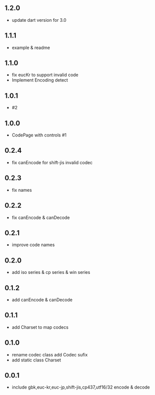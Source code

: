 ## 1.2.0
* update dart version for 3.0

## 1.1.1

* example & readme

## 1.1.0

* fix eucKr to support invalid code
* Implement Encoding detect

## 1.0.1

* #2

## 1.0.0

* CodePage with controls #1

## 0.2.4

* fix canEncode for shift-jis invalid codec

## 0.2.3

* fix names

## 0.2.2

* fix canEncode & canDecode

## 0.2.1

* improve code names

## 0.2.0

* add iso series & cp series & win series

## 0.1.2

* add canEncode & canDecode
  
## 0.1.1

* add Charset to map codecs

## 0.1.0

* rename codec class add Codec sufix
* add static class Charset

## 0.0.1

* include gbk,euc-kr,euc-jp,shift-jis,cp437,utf16/32  encode & decode
